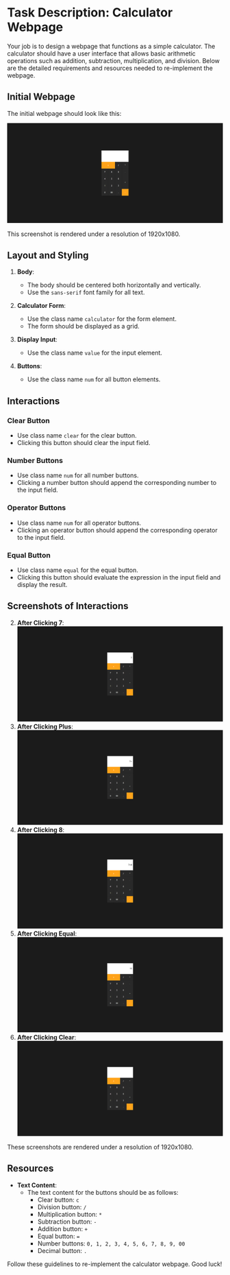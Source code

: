 
# Task Description: Calculator Webpage

Your job is to design a webpage that functions as a simple calculator. The calculator should have a user interface that allows basic arithmetic operations such as addition, subtraction, multiplication, and division. Below are the detailed requirements and resources needed to re-implement the webpage.

## Initial Webpage

The initial webpage should look like this:

![initial webpage](./_images/origin.png)

This screenshot is rendered under a resolution of 1920x1080.

## Layout and Styling

1. **Body**:
   - The body should be centered both horizontally and vertically.
   - Use the `sans-serif` font family for all text.
   
2. **Calculator Form**:
   - Use the class name `calculator` for the form element.
   - The form should be displayed as a grid.

3. **Display Input**:
   - Use the class name `value` for the input element.
   
4. **Buttons**:
   - Use the class name `num` for all button elements.
   

## Interactions

### Clear Button
- Use class name `clear` for the clear button.
- Clicking this button should clear the input field.

### Number Buttons
- Use class name `num` for all number buttons.
- Clicking a number button should append the corresponding number to the input field.

### Operator Buttons
- Use class name `num` for all operator buttons.
- Clicking an operator button should append the corresponding operator to the input field.

### Equal Button
- Use class name `equal` for the equal button.
- Clicking this button should evaluate the expression in the input field and display the result.

## Screenshots of Interactions

2. **After Clicking 7**:
   ![after seven](./_images/after_seven.png)
3. **After Clicking Plus**:
   ![after plus](./_images/after_plus.png)
4. **After Clicking 8**:
   ![after eight](./_images/after_eight.png)
5. **After Clicking Equal**:
   ![after equal](./_images/after_equal.png)
5. **After Clicking Clear**:
   ![after clear](./_images/after_clear.png)

These screenshots are rendered under a resolution of 1920x1080.

## Resources

- **Text Content**:
  - The text content for the buttons should be as follows:
    - Clear button: `c`
    - Division button: `/`
    - Multiplication button: `*`
    - Subtraction button: `-`
    - Addition button: `+`
    - Equal button: `=`
    - Number buttons: `0, 1, 2, 3, 4, 5, 6, 7, 8, 9, 00`
    - Decimal button: `.`

Follow these guidelines to re-implement the calculator webpage. Good luck!
